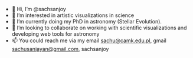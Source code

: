 - 👋 Hi, I’m @sachsanjoy
- 👀 I’m interested in artistic visualizations in science
- 🌱 I’m currently doing my PhD in astronomy (Stellar Evolution).
- 💞️ I’m looking to collaborate on working with scientific visualizations and developing web tools for astronomy 
- 📫 You could reach me via my email <sachu@camk.edu.pl>, gmail <sachusanjayan@gmail.com>, <ig> sachsanjoy

<!---
sachsanjoy/sachsanjoy is a ✨ special ✨ repository because its `README.md` (this file) appears on your GitHub profile.
You can click the Preview link to take a look at your changes.
--->
